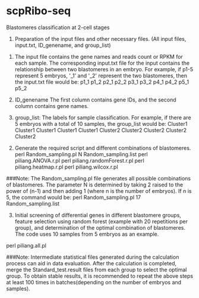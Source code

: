 # scpRibo-seq
Blastomeres classification at 2-cell stages

1. Preparation of the input files and other necessary files. (All input files, input.txt, ID_genename, and group_list)
1) The input file contains the gene names and reads count or RPKM for each sample. The corresponding input.txt file for the input contains the relationship between two blastomeres in an embryo. For example, if p1-5 represent 5 embryos, '_1' and '_2' represent the two blastomeres, then the input.txt file would be:
p1_1	p1_2
p2_1	p2_2
p3_1	p3_2
p4_1	p4_2
p5_1	p5_2

2) ID_genename
The first column contains gene IDs, and the second column contains gene names.

3) group_list: The labels for sample classification. For example, if there are 5 embryos with a total of 10 samples, the group_list would be:
Cluster1
Cluster1
Cluster1
Cluster1
Cluster1
Cluster2
Cluster2
Cluster2
Cluster2
Cluster2

2. Generate the required script and different combinations of blastomeres.
perl Random_sampling.pl N Random_sampling.list
perl piliang.ANOVA.r.pl
perl piliang.randomForest.r.pl
perl piliang.heatmap.r.pl
perl piliang.wilcox.r.pl

###Note:
The Random_sampling.pl file generates all possible combinations of blastomeres. The parameter N is determined by taking 2 raised to the power of (n-1) and then adding 1 (where n is the number of embryos). If n is 5, the command would be:
perl Random_sampling.pl 17 Random_sampling.list

3. Initial screening of differential genes in different blastomere groups, feature selection using random forest (example with 20 repetitions per group), and determination of the optimal combination of blastomeres.
The code uses 10 samples from 5 embryos as an example.

perl piliang.all.pl

###Note:
Intermediate statistical files generated during the calculation process can aid in data evaluation. After the calculation is completed, merge the Standard_test.result files from each group to select the optimal group. To obtain stable results, it is recommended to repeat the above steps at least 100 times in batches(depending on the number of embryos and samples).

